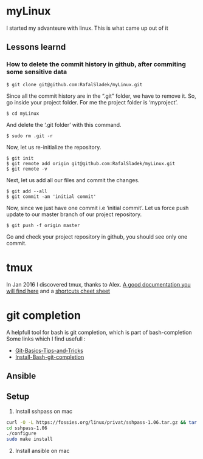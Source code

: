 # myLinux
I started my advanteure with linux. This is what came up out of it


## Lessons learnd 

### How to delete the commit history in github, after commiting some sensitive data
```
$ git clone git@github.com:RafalSladek/myLinux.git
```

Since all the commit history are in the “.git” folder, we have to remove it. So, go inside your project folder. For me the project folder is ‘myproject’.

```
$ cd myLinux
```
And delete the ‘.git folder’ with this command.

```
$ sudo rm .git -r
```
Now, let us re-initialize the repository.

```
$ git init
$ git remote add origin git@github.com:RafalSladek/myLinux.git
$ git remote -v
```
Next, let us add all our files and commit the changes.

```
$ git add --all
$ git commit -am 'initial commit'
```

Now, since we just have one commit i.e ‘initial commit’. Let us force push update to our master branch of our project repository.

```
$ git push -f origin master
```
Go and check your project repository in github, you should see only one commit.

# tmux
In Jan 2016 I discovered tmux, thanks to Alex.
[A good documentation you will find here](https://danielmiessler.com/study/tmux/) and a [shortcuts cheet sheet](http://tmuxcheatsheet.com/) 

# git completion
A helpfull tool for bash is git completion, which is part of bash-completion
Some links which I find usefull :
* [Git-Basics-Tips-and-Tricks](https://git-scm.com/book/en/v1/Git-Basics-Tips-and-Tricks)
* [Install-Bash-git-completion](https://github.com/bobthecow/git-flow-completion/wiki/Install-Bash-git-completion)

## Ansible

## Setup

1. Install sshpass on mac

```bash
curl -O -L https://fossies.org/linux/privat/sshpass-1.06.tar.gz && tar xvzf sshpass-1.06.tar.gz
cd sshpass-1.06
./configure
sudo make install
```
        
2. Install ansible on mac
